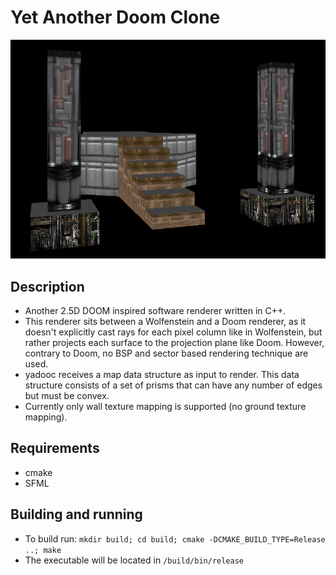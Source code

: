 # Yet Another Doom Clone

![alt text](/other/doom_stairs_render_crop.png)

## Description

- Another 2.5D DOOM inspired software renderer written in C++.
- This renderer sits between a Wolfenstein and a Doom renderer, as it doesn't explicitly cast rays for each pixel column like in Wolfenstein, but rather projects each surface to the projection plane like Doom. However, contrary to Doom, no BSP and sector based rendering technique are used.
- yadooc receives a map data structure as input to render. This data structure consists of a set of prisms that can have any number of edges but must be convex.
- Currently only wall texture mapping is supported (no ground texture mapping).

## Requirements

- cmake
- SFML

## Building and running

- To build run: `mkdir build; cd build; cmake -DCMAKE_BUILD_TYPE=Release ..; make`
- The executable will be located in `/build/bin/release`
